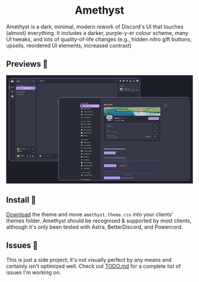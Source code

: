 <div align="center">
  <h1>Amethyst</h1>
</div>

Amethyst is a dark, minimal, modern rework of Discord's UI that touches (almost) everything. It includes a darker, purple-y-er colour scheme, many UI tweaks, and lots of quality-of-life changes (e.g., hidden nitro gift buttons, upsells, reordered UI elements, increased contrast)

## Previews 🔎
<img src="img/preview.png" alt="Amethyst theme preview screenshot"/>

## Install 🎨
[Download](https://github.com/kiosion/Amethyst/releases/latest/download/amethyst.theme.css) the theme and move `amethyst.theme.css` into your clients' themes folder. Amethyst should be recognised & supported by most clients, although it's only been tested with Astra, BetterDiscord, and Powercord.

## Issues 🙋
This is just a side project; it's not visually perfect by any means and certainly isn't optimized well. Check out [TODO.md](https://github.com/kiosion/Amethyst/tree/master/TODO.md) for a complete list of issues I'm working on.
